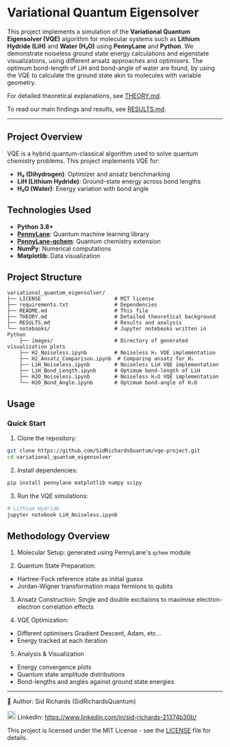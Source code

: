 # Variational Quantum Eigensolver

This project implements a simulation of the **Variational Quantum Eigensolver (VQE)** algorithm for molecular systems such as **Lithium Hydride (LiH)** and **Water (H₂O)** using **PennyLane** and **Python**.
We demonstrate noiseless ground state energy calculations and eigenstate visualizations, using different ansatz approaches and optimisers.
The optimum bond-length of LiH and bond-angle of water are found, by using the VQE to calculate the ground state akin to molecules with variable geometry.

For detailed theoretical explanations, see [THEORY.md](THEORY.md).

To read our main findings and results, see [RESULTS.md](RESULTS.md).

---

## Project Overview

VQE is a hybrid quantum-classical algorithm used to solve quantum chemistry problems.
This project implements VQE for:

- **H₂ (Dihydrogen)**: Optimizer and ansatz benchmarking
- **LiH (Lithium Hydride)**: Ground-state energy across bond lengths  
- **H₂O (Water)**: Energy variation with bond angle

## Technologies Used

- **Python 3.8+**
- **[PennyLane](https://pennylane.ai/)**: Quantum machine learning library
- **[PennyLane-qchem](https://pennylane.ai/qml/demos/tutorial_qchem.html)**: Quantum chemistry extension
- **NumPy**: Numerical computations
- **Matplotlib**: Data visualization

## Project Structure

```
variational_quantum_eigensolver/
├── LICENSE                        # MIT license
├── requirements.txt               # Dependencies
├── README.md                      # This file 
├── THEORY.md                      # Detailed theoretical background
├── RESULTS.md                     # Results and analysis
└── notebooks/                     # Jupyter notebooks written in Python
    ├── images/                    # Directory of generated visualization plots
    ├── H2_Noiseless.ipynb         # Noiseless H₂ VQE implementation
    ├── H2_Ansatz_Comparison.ipynb  # Comparing ansatz for H₂
    ├── LiH_Noiseless.ipynb        # Noiseless LiH VQE implementation
    ├── LiH_Bond_Length.ipynb      # Optimum bond-length of LiH
    ├── H2O_Noiseless.ipynb        # Noiseless H₂O VQE implementation
    └── H2O_Bond_Angle.ipynb       # Optimum bond-angle of H₂O
```

## Usage

### Quick Start

1. Clone the repository:

```bash
git clone https://github.com/SidRichardsQuantum/vqe-project.git
cd variational_quantum_eigensolver
```

2. Install dependencies:

```bash
pip install pennylane matplotlib numpy scipy
```

3. Run the VQE simulations:

```bash
# Lithium Hydride
jupyter notebook LiH_Noiseless.ipynb
```

## Methodology Overview

1. Molecular Setup: generated using PennyLane's `qchem` module

2. Quantum State Preparation:

- Hartree-Fock reference state as initial guess
- Jordan-Wigner transformation maps fermions to qubits

3. Ansatz Construction: Single and double excitaions to maximise electron-electron correlation effects

4. VQE Optimization:

- Different optimisers Gradient Descent, Adam, etc...
- Energy tracked at each iteration

5. Analysis & Visualization

- Energy convergence plots
- Quantum state amplitude distributions
- Bond-lengths and angles against ground state energies

---

📘 Author: Sid Richards (SidRichardsQuantum)

<img src="https://cdn.jsdelivr.net/gh/devicons/devicon/icons/linkedin/linkedin-original.svg" width="20" /> LinkedIn: https://www.linkedin.com/in/sid-richards-21374b30b/

This project is licensed under the MIT License - see the [LICENSE](LICENSE) file for details.
